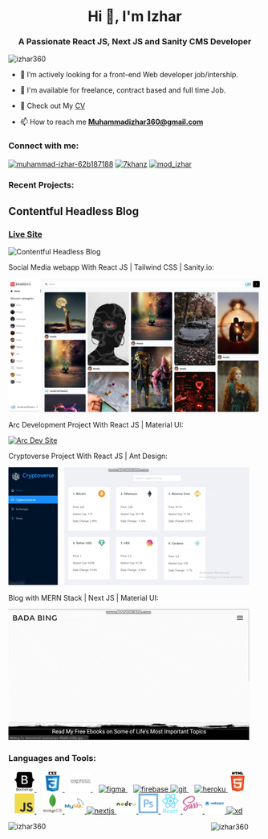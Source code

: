 <h1 align="center">Hi 👋, I'm Izhar</h1>
<h3 align="center">A Passionate React JS, Next JS and Sanity CMS Developer</h3>

<p align="left"> <img src="https://komarev.com/ghpvc/?username=izhar360&label=Profile%20views&color=0e75b6&style=flat" alt="izhar360" /> </p>

- 👯 I’m actively looking for a front-end Web developer job/intership.

- 👷 I'm available for freelance, contract based and full time Job.

- 📃 Check out My [CV](resume_izhar.pdf)

- 📫 How to reach me **Muhammadizhar360@gmail.com**

<h3 align="left">Connect with me:</h3>
<p align="left">
<a href="https://linkedin.com/in/izhar360" target="blank"><img align="center" src="https://raw.githubusercontent.com/rahuldkjain/github-profile-readme-generator/master/src/images/icons/Social/linked-in-alt.svg" alt="muhammad-izhar-62b187188" height="20" width="30" /></a>
<a href="https://fb.com/7khanz" target="blank"><img align="center" src="https://raw.githubusercontent.com/rahuldkjain/github-profile-readme-generator/master/src/images/icons/Social/facebook.svg" alt="7khanz" height="20" width="30" /></a>
<a href="https://instagram.com/mod_izhar" target="blank"><img align="center" src="https://raw.githubusercontent.com/rahuldkjain/github-profile-readme-generator/master/src/images/icons/Social/instagram.svg" alt="mod_izhar" height="20" width="30" /></a>
</p>


<h3 align="left">Recent Projects:</h3>

## Contentful Headless Blog
### [Live Site](https://blog-contentful-wjhg.vercel.app/)

![Contentful Headless Blog](https://github.com/izhar360/blog-contenZtful/assets/79567009/6bc15e36-02fa-4335-91cb-8da2b625ece6)


<p align="left">Social Media webapp With React JS | Tailwind CSS | Sanity.io:</p>

[![BadaBing](sxsx.png)](https://mystifying-montalcini-350318.netlify.app/)


<p align="left">Arc Development Project With React JS | Material UI:</p>

[![Arc Dev Site](https://media.giphy.com/media/D4DEOFLmdk0RDIC5zQ/giphy.gif)](https://arcsoftwaredevelopment.com/)


<p align="left">Cryptoverse Project With React JS | Ant Design:</p>

[![Cryptoverse](crypto.gif)](https://cryptoverse-jsm.netlify.app/)


<p align="left">Blog with MERN Stack | Next JS | Material UI:</p>

[![Blog with MERN stack](giphy.gif)](https://determined-visvesvaraya-4f6a96.netlify.app/)

<h3 align="left">Languages and Tools:</h3>
<p align="left"> <a href="https://getbootstrap.com" target="_blank" style='margin-left: 12px'> <img src="https://raw.githubusercontent.com/devicons/devicon/master/icons/bootstrap/bootstrap-plain-wordmark.svg" alt="bootstrap" width="40" height="40"/> </a> <a style='margin-left: 12px' href="https://www.w3schools.com/css/" target="_blank"> <img src="https://raw.githubusercontent.com/devicons/devicon/master/icons/css3/css3-original-wordmark.svg" alt="css3" width="40" height="40"/> </a> <a href="https://expressjs.com" style='margin-left: 12px' target="_blank"> <img src="https://raw.githubusercontent.com/devicons/devicon/master/icons/express/express-original-wordmark.svg" alt="express" width="40" height="40"/> </a> <a style='margin-left: 12px' href="https://www.figma.com/" target="_blank"> <img src="https://www.vectorlogo.zone/logos/figma/figma-icon.svg" alt="figma" width="40" height="40"/> </a> <a  style='margin-left: 12px' href="https://firebase.google.com/" target="_blank"> <img src="https://www.vectorlogo.zone/logos/firebase/firebase-icon.svg" alt="firebase" width="40" height="40"/> </a> <a href="https://git-scm.com/" target="_blank"> <img src="https://www.vectorlogo.zone/logos/git-scm/git-scm-icon.svg" alt="git" width="40" height="40"/> </a> <a style='margin-left: 12px' href="https://heroku.com" target="_blank"> <img src="https://www.vectorlogo.zone/logos/heroku/heroku-icon.svg" alt="heroku" width="40" height="40"/> </a> <a href="https://www.w3.org/html/" target="_blank"> <img src="https://raw.githubusercontent.com/devicons/devicon/master/icons/html5/html5-original-wordmark.svg" alt="html5" width="40" height="40"/> </a> <a style='margin-left: 12px' href="https://developer.mozilla.org/en-US/docs/Web/JavaScript" target="_blank"> <img src="https://raw.githubusercontent.com/devicons/devicon/master/icons/javascript/javascript-original.svg" alt="javascript" width="40" height="40"/> </a> <a style='margin-left: 12px' href="https://www.mongodb.com/" target="_blank"> <img src="https://raw.githubusercontent.com/devicons/devicon/master/icons/mongodb/mongodb-original-wordmark.svg" alt="mongodb" width="40" height="40"/> </a> <a href="https://www.mysql.com/" target="_blank"> <img src="https://raw.githubusercontent.com/devicons/devicon/master/icons/mysql/mysql-original-wordmark.svg" alt="mysql" width="40" height="40"/> </a> <a href="https://nextjs.org/" target="_blank"> <img src="https://cdn.worldvectorlogo.com/logos/nextjs-3.svg" alt="nextjs" width="40" height="40"/> </a> <a href="https://nodejs.org" target="_blank"> <img src="https://raw.githubusercontent.com/devicons/devicon/master/icons/nodejs/nodejs-original-wordmark.svg" alt="nodejs" width="40" height="40"/> </a> <a href="https://www.photoshop.com/en" target="_blank"> <img src="https://raw.githubusercontent.com/devicons/devicon/master/icons/photoshop/photoshop-line.svg" alt="photoshop" width="40" height="40"/> </a> <a href="https://reactjs.org/" target="_blank"> <img src="https://raw.githubusercontent.com/devicons/devicon/master/icons/react/react-original-wordmark.svg" alt="react" width="40" height="40"/> </a> <a href="https://sass-lang.com" target="_blank"> <img src="https://raw.githubusercontent.com/devicons/devicon/master/icons/sass/sass-original.svg" alt="sass" width="40" height="40"/> </a> <a href="https://webpack.js.org" target="_blank"> <img src="https://raw.githubusercontent.com/devicons/devicon/d00d0969292a6569d45b06d3f350f463a0107b0d/icons/webpack/webpack-original-wordmark.svg" alt="webpack" width="40" height="40"/> </a> <a href="https://www.adobe.com/products/xd.html" target="_blank"> <img src="https://cdn.worldvectorlogo.com/logos/adobe-xd.svg" alt="xd" width="40" height="40"/> </a> </p>


<p><img align="left" width="400" height="320" src="https://github-readme-stats.vercel.app/api/top-langs?username=izhar360&show_icons=true&locale=en&layout=compact" alt="izhar360" /></p>

<p>&nbsp;<img align="center" width="400" height="320" src="https://github-readme-stats.vercel.app/api?username=izhar360&show_icons=true&locale=en" alt="izhar360" /></p>

